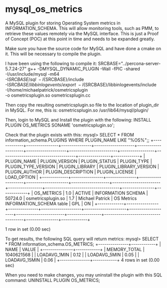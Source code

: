 # mysql_os_metrics
A MySQL plugin for storing Operating System metrics in INFORMATION_SCHEMA.  This will allow monitoring tools, such as PMM, to retrieve these values remotely via the MySQL interface.  This is just a Proof of Concept (POC) at this point in time and needs to be expanded greatly.

Make sure you have the source code for MySQL and have done a cmake on it.  This will be necessary to compile the plugin.

I have been using the following to compile it:
SRCBASE="../percona-server-5.7.24-27"
g++ -DMYSQL_DYNAMIC_PLUGIN -Wall -fPIC -shared \
-I/usr/include/mysql -m64 \
-I${SRCBASE}/sql \
-I${SRCBASE}/include \
-I${SRCBASE}/libbinlogevents/export \
-I${SRCBASE}/libbinlogevents/include \
-I/home/michaelpatrick/osmetricsplugin \
-o osmetricsplugin.so osmetricsplugin.cc

Then copy the resulting osmetricsplugin.so file to the location of plugin_dir in MySQL.  For me, this is:
osmetricsplugin.so /usr/lib64/mysql/plugin/

Then, login to MySQL and Install the plugin with the following:
INSTALL PLUGIN OS_METRICS SONAME 'osmetricsplugin.so';

Check that the plugin exists with this:
mysql> SELECT * FROM information_schema.PLUGINS WHERE PLUGIN_NAME LIKE "%OS%";;
+-------------+----------------+---------------+--------------------+---------------------+--------------------+------------------------+-----------------+-------------------------------------+----------------+-------------+
| PLUGIN_NAME | PLUGIN_VERSION | PLUGIN_STATUS | PLUGIN_TYPE        | PLUGIN_TYPE_VERSION | PLUGIN_LIBRARY     | PLUGIN_LIBRARY_VERSION | PLUGIN_AUTHOR   | PLUGIN_DESCRIPTION                  | PLUGIN_LICENSE | LOAD_OPTION |
+-------------+----------------+---------------+--------------------+---------------------+-------------------+------------------------+-----------------+-------------------------------------+----------------+-------------+
| OS_METRICS  | 1.0            | ACTIVE        | INFORMATION SCHEMA | 50724.0             | osmetricsplugin.so | 1.7                    | Michael Patrick | OS Metrics INFORMATION_SCHEMA table | GPL            | ON          |
+-------------+----------------+---------------+--------------------+---------------------+--------------------+------------------------+-----------------+-------------------------------------+----------------+-------------+

1 row in set (0.00 sec)

To get results, the following SQL query will return metrics:
mysql> SELECT * FROM information_schema.OS_METRICS;
+---------------+------------+
| NAME          | VALUE      |
+---------------+------------+
| MEMORY_TOTAL  | 1040621568 |
| LOADAVG_1MIN  |       0.12 |
| LOADAVG_5MIN  |       0.05 |
| LOADAVG_15MIN |       0.06 |
+---------------+------------+
4 rows in set (0.00 sec)

When you need to make changes, you may uninstall the plugin with this SQL command:
UNINSTALL PLUGIN OS_METRICS;
